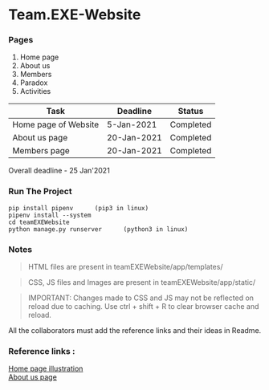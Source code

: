 # Team.EXE-Website

### Pages
1. Home page
2. About us
3. Members
4. Paradox
5. Activities

Task | Deadline | Status
------------ | ------------- | ----------
Home page of Website | 5-Jan-2021 | Completed
About us page  | 20-Jan-2021 | Completed
Members page  | 20-Jan-2021 | Completed



Overall deadline - 25 Jan'2021

### Run The Project

    pip install pipenv      (pip3 in linux)
    pipenv install --system
    cd teamEXEWebsite
    python manage.py runserver      (python3 in linux)

### Notes
> HTML files are present in teamEXEWebsite/app/templates/

> CSS, JS files and Images are present in teamEXEWebsite/app/static/

> IMPORTANT: Changes made to CSS and JS may not be reflected on reload due to caching. Use ctrl + shift + R to clear browser cache and reload.

All the collaborators must add the reference links and their ideas in Readme.

### Reference links :
[Home page illustration](https://dribbble.com/shots/14802362-Corporate-Website-for-ERP-Software-company)</br>
[About us page](https://dribbble.com/shots/14841010-2020-Retrospective-Web-Design-Development)
